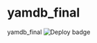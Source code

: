 # yamdb_final
yamdb_final
![Deploy badge](https://github.com/ODIN-NN/yamdb_final/actions/workflows/yamdb_workflow.yml/badge.svg)